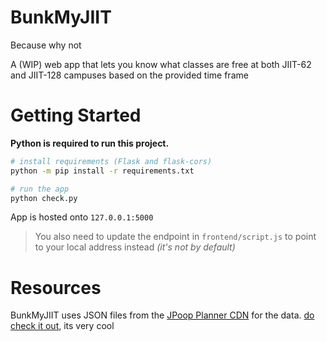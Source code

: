 # BunkMyJIIT
Because why not

A (WIP) web app that lets you know what classes are free at both JIIT-62 and JIIT-128 campuses based on the provided time frame

# Getting Started
**Python is required to run this project.**
```bash
# install requirements (Flask and flask-cors)
python -m pip install -r requirements.txt

# run the app
python check.py
```

App is hosted onto `127.0.0.1:5000`
> You also need to update the endpoint in `frontend/script.js` to point to your local address instead *(it's not by default)*
>

# Resources
BunkMyJIIT uses JSON files from the [JPoop Planner CDN](https://github.com/codelif/jiit-planner-cdn) for the data. [do check it out](https://github.com/codelif/jpoop-planner), its very cool
